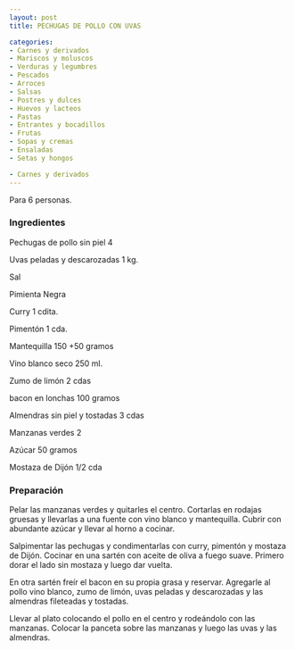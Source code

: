 ```yaml
---
layout: post
title: PECHUGAS DE POLLO CON UVAS

categories:
- Carnes y derivados
- Mariscos y moluscos
- Verduras y legumbres
- Pescados
- Arroces
- Salsas
- Postres y dulces
- Huevos y lacteos
- Pastas
- Entrantes y bocadillos
- Frutas
- Sopas y cremas
- Ensaladas
- Setas y hongos

- Carnes y derivados
---
```

Para 6 personas.

<h3>Ingredientes</h3>

Pechugas de pollo sin piel 4

Uvas peladas y descarozadas 1 kg.

Sal

Pimienta Negra

Curry 1 cdita.

Pimentón 1 cda.

Mantequilla 150 +50 gramos

Vino blanco seco 250 ml.

Zumo de limón 2 cdas

bacon en lonchas 100 gramos

Almendras sin piel y tostadas 3 cdas

Manzanas verdes 2

Azúcar 50 gramos

Mostaza de Dijón 1/2 cda

<h3>Preparación</h3>

Pelar las manzanas verdes y quitarles el centro. Cortarlas en rodajas gruesas y llevarlas a una fuente con vino blanco y mantequilla. Cubrir con abundante azúcar y llevar al horno a cocinar.

Salpimentar las pechugas y condimentarlas con curry, pimentón y mostaza de Dijón. Cocinar en una sartén con aceite de oliva a fuego suave. Primero dorar el lado sin mostaza y luego dar vuelta.

En otra sartén freír el bacon en su propia grasa y reservar. Agregarle al pollo vino blanco, zumo de limón, uvas peladas y descarozadas y las almendras fileteadas y tostadas.

Llevar al plato colocando el pollo en el centro y rodeándolo con las manzanas. Colocar la panceta sobre las manzanas y luego las uvas y las almendras.

